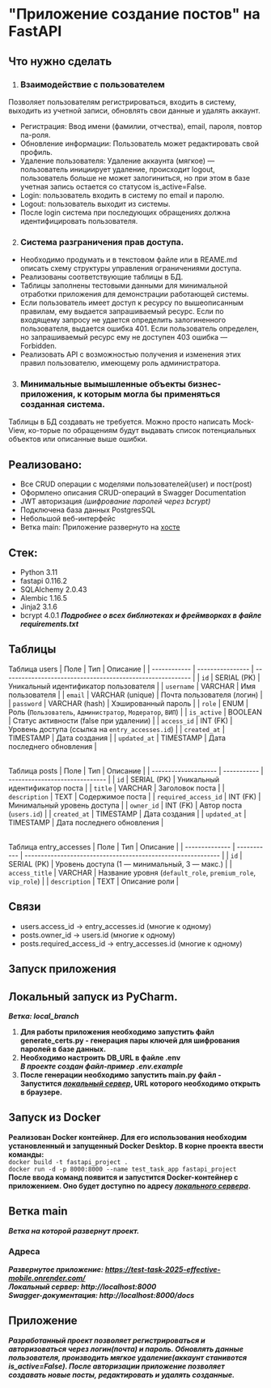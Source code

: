 # "Приложение создание постов" на FastAPI

## Что нужно сделать
1. ### Взаимодействие с пользователем
Позволяет пользователям регистрироваться, входить в систему, выходить из учетной записи, обновлять свои данные и удалять аккаунт.
- Регистрация: Ввод имени (фамилии, отчества), email, пароля, повтор па-роля.
- Обновление информации: Пользователь может редактировать свой профиль.
- Удаление пользователя: Удаление аккаунта (мягкое) — пользователь инициирует удаление, происходит logout, пользователь больше не может залогиниться, но при этом в базе учетная запись остается со статусом is_active=False.
- Login: пользователь входить в систему по email и паролю.
- Logout: пользователь выходит из системы.
- После login система при последующих обращениях должна идентифицировать пользователя.

2. ### Система разграничения прав доступа. 
- Необходимо продумать и в текстовом файле или в REAME.md описать схему структуры управления ограничениями доступа.
- Реализованы соответствующие таблицы в БД.
- Таблицы заполнены тестовыми данными для минимальной отработки приложения для демонстрации работающей системы.
- Если пользователь имеет доступ к ресурсу по вышеописанным правилам, ему выдается запрашиваемый ресурс. Если по входящему запросу не удается определить залогиненного пользователя, выдается ошибка 401. Если пользователь определен, но запрашиваемый ресурс ему не доступен 403 ошибка — Forbidden. 
- Реализовать API с возможностью получения и изменения этих правил пользователю, имеющему роль администратора.


3. ### Минимальные вымышленные объекты бизнес-приложения, к которым могла бы применяться созданная система.
Таблицы в БД создавать не требуется. Можно просто написать Mock-View, ко-торые по обращениям будут выдавать список потенциальных объектов или описанные выше ошибки.


## Реализовано:
- Все CRUD операции с моделями пользователей(user) и пост(post)
- Оформлено описания CRUD-операций в Swagger Documentation
- JWT авторизация *(шифрование паролей через bcrypt)*
- Подключена база данных PostgresSQL
- Небольшой веб-интерфейс
- Ветка main: Приложение развернуто на [хосте](https://test-task-2025-effective-mobile.onrender.com/) 

## Стек:
- Python 3.11
- fastapi 0.116.2
- SQLAlchemy 2.0.43
- Alembic 1.16.5
- Jinja2 3.1.6
- bcrypt 4.0.1
***Подробнее о всех библиотеках и фреймворках в файле requirements.txt***

## Таблицы

Таблица users
| Поле         | Тип              | Описание                                                   |
| ------------ | ---------------- | ---------------------------------------------------------- |
| `id`         | SERIAL (PK)      | Уникальный идентификатор пользователя                      |
| `username`   | VARCHAR          | Имя пользователя                                           |
| `email`      | VARCHAR (unique) | Почта пользователя (логин)                                 |
| `password`   | VARCHAR (hash)   | Хэшированный пароль                                        |
| `role`       | ENUM             | Роль (`Пользователь`, `Администратор`, `Модератор`, `ВИП`) |
| `is_active`  | BOOLEAN          | Статус активности (false при удалении)                     |
| `access_id`  | INT (FK)         | Уровень доступа (ссылка на `entry_accesses.id`)            |
| `created_at` | TIMESTAMP        | Дата создания                                              |
| `updated_at` | TIMESTAMP        | Дата последнего обновления                                 |

\
Таблица posts
| Поле                 | Тип         | Описание                       |
| -------------------- | ----------- | ------------------------------ |
| `id`                 | SERIAL (PK) | Уникальный идентификатор поста |
| `title`              | VARCHAR     | Заголовок поста                |
| `description`        | TEXT        | Содержимое поста               |
| `required_access_id` | INT (FK)    | Минимальный уровень доступа    |
| `owner_id`           | INT (FK)    | Автор поста (`users.id`)       |
| `created_at`         | TIMESTAMP   | Дата создания                  |
| `updated_at`         | TIMESTAMP   | Дата последнего обновления     |  

\
Таблица entry_accesses
| Поле           | Тип         | Описание                                                     |
| -------------- | ----------- | ------------------------------------------------------------ |
| `id`           | SERIAL (PK) | Уровень доступа (1 — минимальный, 3 — макс.)                 |
| `access_title` | VARCHAR     | Название уровня (`default_role`, `premium_role`, `vip_role`) |
| `description`  | TEXT        | Описание роли                                                |

## Связи
- users.access_id → entry_accesses.id (многие к одному)
- posts.owner_id → users.id (многие к одному)
- posts.required_access_id → entry_accesses.id (многие к одному)  


## Запуск приложения
## Локальный запуск из PyCharm.
***Ветка: local_branch***  
1. **Для работы приложения необходимо запустить файл generate_certs.py - генерация пары ключей для шифрования паролей в базе данных.**  
2. **Необходимо настроить DB_URL в файле .env**  
***В проекте создан файл-пример .env.example***  
3. **После генерации необходимо запустить main.py файл - Запустится *[локальный сервер](http://localhost:8000)*, URL которого необходимо открыть в браузере.**

## Запуск из Docker
**Реализован Docker контейнер. Для его использования необходим установленный и запущенный Docker Desktop. В корне проекта ввести команды:**  
```docker build -t fastapi_project .```  
```docker run -d -p 8000:8000 --name test_task_app fastapi_project```  
**После ввода команд появится и запустится Docker-контейнер с приложением. Оно будет доступно по адресу *[локального сервера](http://localhost:8000)*.**  

## Ветка main
***Ветка на которой развернут проект.***


### Адреса
***Развернутое приложение: https://test-task-2025-effective-mobile.onrender.com/***  
***Локальный сервер: http://localhost:8000***  
***Swagger-документация: http://localhost:8000/docs***

## Приложение
***Разработанный проект позволяет регистрироваться и авторизоваться через логин(почта) и пароль. Обновлять данные пользователя, производить мягкое удаление(аккаунт станивотся is_active=False). После авторизации приложение позволяет создавать новые посты, редактировать и удалять созданные.***  
